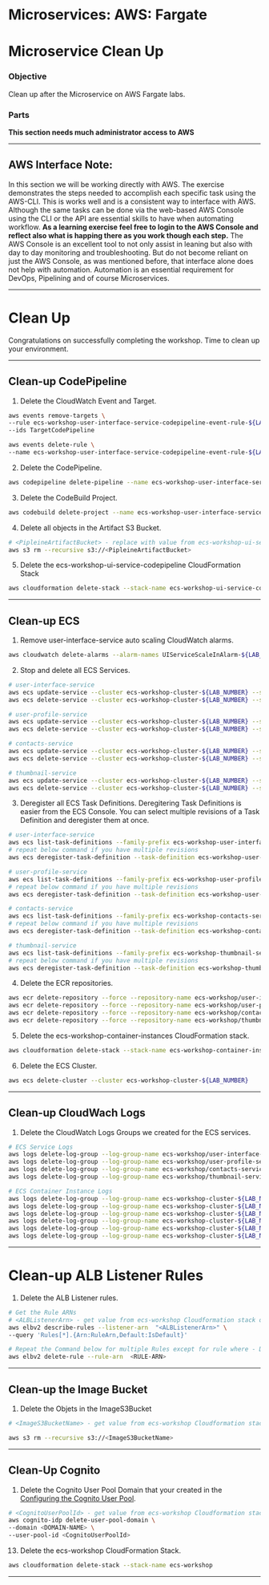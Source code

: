 # Microservices: AWS: Fargate
# Microservice Clean Up

### Objective

Clean up after the Microservice on AWS Fargate labs.

### Parts


__This section needs much administrator access to AWS__

___

## AWS Interface Note:

In this section we will be working directly with AWS.  The exercise demonstrates the steps needed to accomplish each specific task using the AWS-CLI.  This is works well and is a consistent way to interface with AWS.  Although the same tasks can be done via the web-based AWS Console using the CLI or the API are essential skills to have when automating workflow.  __As a learning exercise feel free to login to the AWS Console and reflect also what is happing there as you work though each step.__  The AWS Console is an excellent tool to not only assist in leaning but also with day to day monitoring and troubleshooting.   But do not become reliant on just the AWS Console, as was mentioned before, that interface alone does not help with automation.  Automation is an essential requirement for DevOps, Pipelining and of course Microservices.

___


# Clean Up

Congratulations on successfully completing the workshop. Time to clean up your environment.

___

## Clean-up CodePipeline

1. Delete the CloudWatch Event and Target.

```bash
aws events remove-targets \
--rule ecs-workshop-user-interface-service-codepipeline-event-rule-${LAB_NUMBER} \
--ids TargetCodePipeline

aws events delete-rule \
--name ecs-workshop-user-interface-service-codepipeline-event-rule-${LAB_NUMBER}
```

2. Delete the CodePipeline.

```bash
aws codepipeline delete-pipeline --name ecs-workshop-user-interface-service-codepipeline-${LAB_NUMBER}
```

3. Delete the CodeBuild Project.

```bash
aws codebuild delete-project --name ecs-workshop-user-interface-service-build-project-${LAB_NUMBER}
```

4. Delete all objects in the Artifact S3 Bucket.

```bash
# <PipleineArtifactBucket> - replace with value from ecs-workshop-ui-service-codepipeline CloudFormation Stack Output
aws s3 rm --recursive s3://<PipleineArtifactBucket>
```

5. Delete the ecs-workshop-ui-service-codepipeline CloudFormation Stack

```bash
aws cloudformation delete-stack --stack-name ecs-workshop-ui-service-codepipeline-${LAB_NUMBER}
```

___

## Clean-up ECS

1. Remove user-interface-service auto scaling CloudWatch alarms.

```bash
aws cloudwatch delete-alarms --alarm-names UIServiceScaleInAlarm-${LAB_NUMBER} UIServiceScaleOutAlarm-${LAB_NUMBER}
```

2. Stop and delete all ECS Services.

```bash
# user-interface-service
aws ecs update-service --cluster ecs-workshop-cluster-${LAB_NUMBER} --service user-interface-service --desired-count 0
aws ecs delete-service --cluster ecs-workshop-cluster-${LAB_NUMBER} --service user-interface-service

# user-profile-service
aws ecs update-service --cluster ecs-workshop-cluster-${LAB_NUMBER} --service user-profile-service --desired-count 0
aws ecs delete-service --cluster ecs-workshop-cluster-${LAB_NUMBER} --service user-profile-service

# contacts-service
aws ecs update-service --cluster ecs-workshop-cluster-${LAB_NUMBER} --service contacts-service --desired-count 0
aws ecs delete-service --cluster ecs-workshop-cluster-${LAB_NUMBER} --service contacts-service

# thumbnail-service
aws ecs update-service --cluster ecs-workshop-cluster-${LAB_NUMBER} --service thumbnail-service --desired-count 0
aws ecs delete-service --cluster ecs-workshop-cluster-${LAB_NUMBER} --service thumbnail-service
```

3. Deregister all ECS Task Definitions. Deregitering Task Definitions is easier from the ECS Console. You can select multiple revisions of a Task Definition and deregister them at once.

```bash
# user-interface-service
aws ecs list-task-definitions --family-prefix ecs-workshop-user-interface-service-${LAB_NUMBER} --query taskDefinitionArns
# repeat below command if you have multiple revisions
aws ecs deregister-task-definition --task-definition ecs-workshop-user-interface-service-${LAB_NUMBER}:<REVISION_NUMBER>

# user-profile-service
aws ecs list-task-definitions --family-prefix ecs-workshop-user-profile-service-${LAB_NUMBER} --query taskDefinitionArns
# repeat below command if you have multiple revisions
aws ecs deregister-task-definition --task-definition ecs-workshop-user-profile-service-${LAB_NUMBER}:<REVISION_NUMBER>

# contacts-service
aws ecs list-task-definitions --family-prefix ecs-workshop-contacts-service-${LAB_NUMBER} --query taskDefinitionArns
# repeat below command if you have multiple revisions
aws ecs deregister-task-definition --task-definition ecs-workshop-contacts-service-${LAB_NUMBER}:<REVISION_NUMBER>

# thumbnail-service
aws ecs list-task-definitions --family-prefix ecs-workshop-thumbnail-service-${LAB_NUMBER} --query taskDefinitionArns
# repeat below command if you have multiple revisions
aws ecs deregister-task-definition --task-definition ecs-workshop-thumbnail-service-${LAB_NUMBER}:<REVISION_NUMBER>
```

4. Delete the ECR repositories.

```bash
aws ecr delete-repository --force --repository-name ecs-workshop/user-interface-service-${LAB_NUMBER}
aws ecr delete-repository --force --repository-name ecs-workshop/user-profile-service-${LAB_NUMBER}
aws ecr delete-repository --force --repository-name ecs-workshop/contacts-service-${LAB_NUMBER}
aws ecr delete-repository --force --repository-name ecs-workshop/thumbnail-service-${LAB_NUMBER}
```

5. Delete the ecs-workshop-container-instances CloudFormation stack.

```bash
aws cloudformation delete-stack --stack-name ecs-workshop-container-instances-${LAB_NUMBER}
```

6. Delete the ECS Cluster.

```bash
aws ecs delete-cluster --cluster ecs-workshop-cluster-${LAB_NUMBER}
```
___

## Clean-up CloudWach Logs

1. Delete the CloudWatch Logs Groups we created for the ECS services.

```bash
# ECS Service Logs
aws logs delete-log-group --log-group-name ecs-workshop/user-interface-service-${LAB_NUMBER}
aws logs delete-log-group --log-group-name ecs-workshop/user-profile-service-${LAB_NUMBER}
aws logs delete-log-group --log-group-name ecs-workshop/contacts-service-${LAB_NUMBER}
aws logs delete-log-group --log-group-name ecs-workshop/thumbnail-service-${LAB_NUMBER}

# ECS Container Instance Logs
aws logs delete-log-group --log-group-name ecs-workshop-cluster-${LAB_NUMBER}-/var/log/dmesg
aws logs delete-log-group --log-group-name ecs-workshop-cluster-${LAB_NUMBER}-/var/log/docker
aws logs delete-log-group --log-group-name ecs-workshop-cluster-${LAB_NUMBER}-/var/log/ecs/audit.log
aws logs delete-log-group --log-group-name ecs-workshop-cluster-${LAB_NUMBER}-/var/log/ecs/ecs-agent.log
aws logs delete-log-group --log-group-name ecs-workshop-cluster-${LAB_NUMBER}-/var/log/ecs/ecs-init.log
aws logs delete-log-group --log-group-name ecs-workshop-cluster-${LAB_NUMBER}-/var/log/messages
```

___

# Clean-up ALB Listener Rules

1. Delete the ALB Listener rules.

```bash
# Get the Rule ARNs
# <ALBListenerArn> - get value from ecs-workshop Cloudformation stack output
aws elbv2 describe-rules --listener-arn  "<ALBListenerArn>" \
--query 'Rules[*].{Arn:RuleArn,Default:IsDefault}'

# Repeat the Command below for multiple Rules except for rule where - Default:true
aws elbv2 delete-rule --rule-arn  <RULE-ARN>
```

___

## Clean-up the Image Bucket

1. Delete the Objets in the ImageS3Bucket

```bash
# <ImageS3BucketName> - get value from ecs-workshop Cloudformation stack output

aws s3 rm --recursive s3://<ImageS3BucketName>
```

___

## Clean-Up Cognito

1. Delete the Cognito User Pool Domain that your created in the [Configuring the Cognito User Pool](lab-setup.md#configuring-the-cognito-user-pool).

```bash
# <CognitoUserPoolId> - get value from ecs-workshop Cloudformation stack output
aws cognito-idp delete-user-pool-domain \
--domain <DOMAIN-NAME> \
--user-pool-id <CognitoUserPoolId>
```

13. Delete the ecs-workshop CloudFormation Stack.

```bash
aws cloudformation delete-stack --stack-name ecs-workshop
```

___
